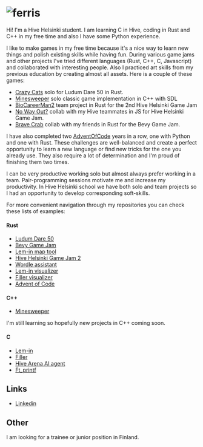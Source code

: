 # ![ferris](https://user-images.githubusercontent.com/7702253/164019339-a25339d7-262e-42b8-9d11-b9645d3ca934.gif)

Hi! I'm a Hive Helsinki student. I am learning C in Hive, coding in Rust and C++ in my free time and also I have some Python experience.

I like to make games in my free time because it's a nice way to learn new things and polish existing skills while having fun. During various game jams and other projects I've tried different languages (Rust, C++, C, Javascript) and collaborated with interesting people. Also I practiced art skills from my previous education by creating almost all assets. Here is a couple of these games:

- [Crazy Cats](https://github.com/ladymarengo/ludum-dare-50) solo for Ludum Dare 50 in Rust.
- [Minesweeper](https://github.com/ladymarengo/minesweeper) solo classic game implementation in C++ with SDL
- [BioCareerMan2](https://github.com/ladymarengo/biocareerman-2) team project in Rust for the 2nd Hive Helsinki Game Jam
- [No Way Out?](https://github.com/IanGaplichnik/GameJam) collab with my Hive teammates in JS for Hive Helsinki Game Jam.
- [Brave Crab](https://github.com/ladymarengo/bevy-game-jam) collab with my friends in Rust for the Bevy Game Jam.

I have also completed two [AdventOfCode](https://github.com/ladymarengo/advent-of-code) years in a row, one with Python and one with Rust. These challenges are well-balanced and create a perfect opportunity to learn a new language or find new tricks for the one you already use. They also require a lot of determination and I'm proud of finishing them two times.

I can be very productive working solo but almost always prefer working in a team. Pair-programming sessions motivate me and increase my productivity. In Hive Helsinki school we have both solo and team projects so I had an opportunity to develop corresponding soft-skills.

For more convenient navigation through my repositories you can check these lists of examples:

#### Rust
- [Ludum Dare 50](https://github.com/ladymarengo/ludum-dare-50)
- [Bevy Game Jam](https://github.com/ladymarengo/bevy-game-jam)
- [Lem-in map tool](https://github.com/jmtuulos/Lem-in-beautymapper)
- [Hive Helsinki Game Jam 2](https://github.com/ladymarengo/biocareerman-2)
- [Wordle assistant](https://github.com/ladymarengo/rush-wordle)
- [Lem-in visualizer](https://github.com/ladymarengo/Lem-in)
- [Filler visualizer](https://github.com/ladymarengo/filler)
- [Advent of Code](https://github.com/ladymarengo/advent-of-code/tree/master/2021-rust)

#### C++
- [Minesweeper](https://github.com/ladymarengo/minesweeper)

I'm still learning so hopefully new projects in C++ coming soon.

#### C
- [Lem-in](https://github.com/ladymarengo/Lem-in)
- [Filler](https://github.com/ladymarengo/filler)
- [Hive Arena AI agent](https://github.com/teemu-hakala/hive-arena-team-aleph)
- [Ft_printf](https://github.com/ladymarengo/ft_printf)

## Links

- [Linkedin](https://www.linkedin.com/in/natalia-samoilova-fi/)

## Other

I am looking for a trainee or junior position in Finland.
